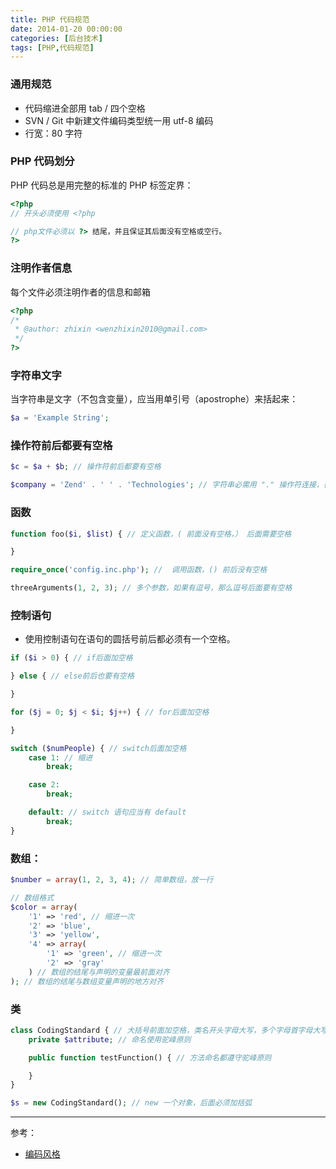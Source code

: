 ```yaml
---
title: PHP 代码规范
date: 2014-01-20 00:00:00
categories: [后台技术]
tags: [PHP,代码规范]
---
```


### 通用规范

* 代码缩进全部用 tab / 四个空格
* SVN / Git 中新建文件编码类型统一用 utf-8 编码
* 行宽：80 字符

### PHP 代码划分

PHP 代码总是用完整的标准的 PHP 标签定界：
```php
<?php
// 开头必须使用 <?php

// php文件必须以 ?> 结尾，并且保证其后面没有空格或空行。
?>
```

### 注明作者信息

每个文件必须注明作者的信息和邮箱
```php
<?php
/*
 * @author: zhixin <wenzhixin2010@gmail.com>
 */
?>
```

### 字符串文字

当字符串是文字（不包含变量），应当用单引号（apostrophe）来括起来：
```php
$a = 'Example String';
```

### 操作符前后都要有空格

```php
$c = $a + $b; // 操作符前后都要有空格

$company = 'Zend' . ' ' . 'Technologies'; // 字符串必需用 "." 操作符连接，在它的前后加上空格以提高可读性
```

### 函数

```php
function foo($i, $list) { // 定义函数，( 前面没有空格，） 后面需要空格

}

require_once('config.inc.php'); //  调用函数，() 前后没有空格

threeArguments(1, 2, 3); // 多个参数，如果有逗号，那么逗号后面要有空格
```

### 控制语句

* 使用控制语句在语句的圆括号前后都必须有一个空格。

```php
if ($i > 0) { // if后面加空格

} else { // else前后也要有空格

}

for ($j = 0; $j < $i; $j++) { // for后面加空格

}

switch ($numPeople) { // switch后面加空格
    case 1: // 缩进
        break;

    case 2:
        break;

    default: // switch 语句应当有 default
        break;
}
```

### 数组：

```php
$number = array(1, 2, 3, 4); // 简单数组，放一行

// 数组格式
$color = array(
    '1' => 'red', // 缩进一次
    '2' => 'blue',
    '3' => 'yellow',
    '4' => array(
        '1' => 'green',	// 缩进一次
        '2' => 'gray'
    ) // 数组的结尾与声明的变量最前面对齐
); // 数组的结尾与数组变量声明的地方对齐
```

### 类
```php
class CodingStandard { // 大括号前面加空格，类名开头字母大写，多个字母首字母大写
    private $attribute; // 命名使用驼峰原则

    public function testFunction() { // 方法命名都遵守驼峰原则

    }
}

$s = new CodingStandard(); // new 一个对象，后面必须加括弧
```

---

参考：

* [编码风格](http://framework.zend.com/manual/1.12/zh/coding-standard.coding-style.html)